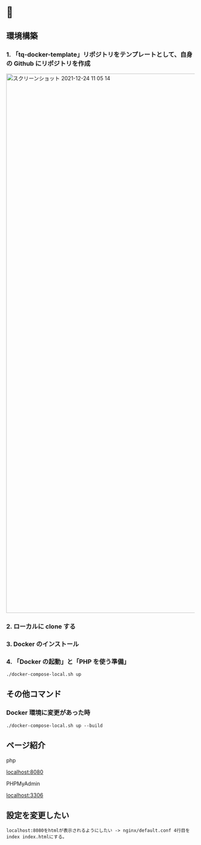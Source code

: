 # 🐳

## 環境構築

### 1. 「tq-docker-template」リポジトリをテンプレートとして、自身の Github にリポジトリを作成

<img width="1440" alt="スクリーンショット 2021-12-24 11 05 14" src="https://user-images.githubusercontent.com/63081802/147306983-b09827a5-cdbd-4061-a1c3-390496b266a8.png">

### 2. ローカルに clone する

### 3. Docker のインストール

### 4. 「Docker の起動」と「PHP を使う準備」

```
./docker-compose-local.sh up
```

## その他コマンド

### Docker 環境に変更があった時

```
./docker-compose-local.sh up --build
```

## ページ紹介

php

[localhost:8080](http://localhost:8080)

PHPMyAdmin

[localhost:3306](http://localhost:3306)

## 設定を変更したい

```
localhost:8080をhtmlが表示されるようにしたい -> nginx/default.conf 4行目を index index.htmlにする。
```
